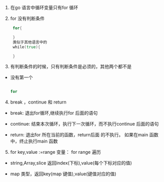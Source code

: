 1. 在go 语言中循环变量只有for 循环

2. for 没有判断条件

   ```go
    for{

    }
    类似于其他语言中的
    while(true){

    }
   ```
3. 有判断条件的时候，只有判断条件是必须的，其他两个都不是

+ 没有第一个

    ```go

    for 

4. break ，continue 和 return

+ break: 退出for循环,继续执行for 后面的语句

+ continue: 结束本次循环，执行下一次循环，而不执行continue 后面的语句

+ return: 退出for 所在当前的函数，return后面 的不执行。 如果在main 函数中，终止执行main 函数

5. for key,value :=range 变量： for range 遍历

+ string,Array,slice 返回index(下标),value(每个下标对应的值)

+ map 类型，返回key(map 键值),value(键值对应的值)